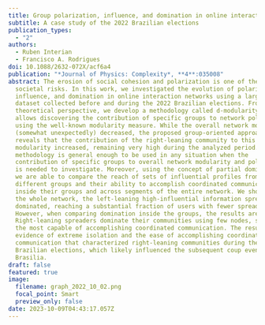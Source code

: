 ```yaml
---
title: Group polarization, influence, and domination in online interaction networks
subtitle: A case study of the 2022 Brazilian elections
publication_types:
  - "2"
authors:
  - Ruben Interian
  - Francisco A. Rodrigues
doi: 10.1088/2632-072X/acf6a4
publication: "*Journal of Physics: Complexity*, **4**:035008"
abstract: The erosion of social cohesion and polarization is one of the topmost
  societal risks. In this work, we investigated the evolution of polarization,
  influence, and domination in online interaction networks using a large Twitter
  dataset collected before and during the 2022 Brazilian elections. From a
  theoretical perspective, we develop a methodology called d-modularity that
  allows discovering the contribution of specific groups to network polarization
  using the well-known modularity measure. While the overall network modularity
  (somewhat unexpectedly) decreased, the proposed group-oriented approach
  reveals that the contribution of the right-leaning community to this
  modularity increased, remaining very high during the analyzed period. Our
  methodology is general enough to be used in any situation when the
  contribution of specific groups to overall network modularity and polarization
  is needed to investigate. Moreover, using the concept of partial domination,
  we are able to compare the reach of sets of influential profiles from
  different groups and their ability to accomplish coordinated communication
  inside their groups and across segments of the entire network. We show that in
  the whole network, the left-leaning high-influential information spreaders
  dominated, reaching a substantial fraction of users with fewer spreaders.
  However, when comparing domination inside the groups, the results are inverse.
  Right-leaning spreaders dominate their communities using few nodes, showing as
  the most capable of accomplishing coordinated communication. The results bring
  evidence of extreme isolation and the ease of accomplishing coordinated
  communication that characterized right-leaning communities during the 2022
  Brazilian elections, which likely influenced the subsequent coup events in
  Brasilia.
draft: false
featured: true
image:
  filename: graph_2022_10_02.png
  focal_point: Smart
  preview_only: false
date: 2023-10-09T04:43:17.057Z
---
```

